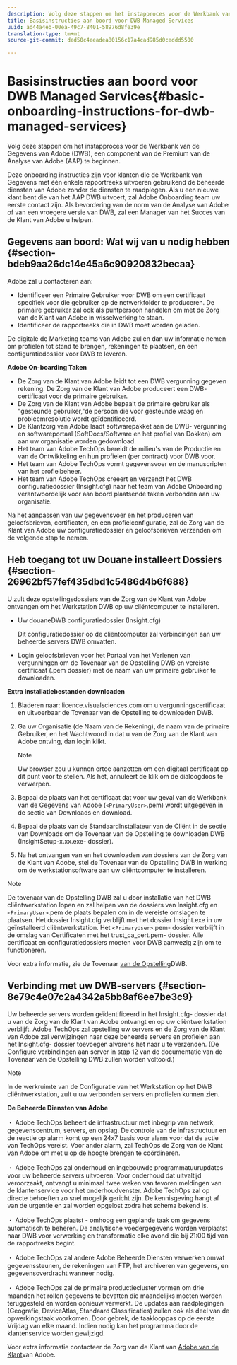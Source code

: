 ```yaml
---
description: Volg deze stappen om het instapproces voor de Werkbank van de Gegevens van Adobe (DWB), een component van de Premium van de Analyse van Adobe (AAP) te beginnen.
title: Basisinstructies aan boord voor DWB Managed Services
uuid: ad44a4eb-00ea-49c7-8401-58976d8fe39e
translation-type: tm+mt
source-git-commit: ded50c4eeadea80156c17a4cad985d0ceddd5500

---
```



# Basisinstructies aan boord voor DWB Managed Services{#basic-onboarding-instructions-for-dwb-managed-services}

Volg deze stappen om het instapproces voor de Werkbank van de Gegevens van Adobe (DWB), een component van de Premium van de Analyse van Adobe (AAP) te beginnen.

Deze onboarding instructies zijn voor klanten die de Werkbank van Gegevens met één enkele rapportreeks uitvoeren gebruikend de beheerde diensten van Adobe zonder de diensten te raadplegen. Als u een nieuwe klant bent die van het AAP DWB uitvoert, zal Adobe Onboarding team uw eerste contact zijn. Als bevordering van de norm van de Analyse van Adobe of van een vroegere versie van DWB, zal een Manager van het Succes van de Klant van Adobe u helpen.

## Gegevens aan boord: Wat wij van u nodig hebben {#section-bdeb9aa26dc14e45a6c90920832becaa}

Adobe zal u contacteren aan:

* Identificeer een Primaire Gebruiker voor DWB om een certificaat specifiek voor die gebruiker op de netwerkfolder te produceren. De primaire gebruiker zal ook als puntpersoon handelen om met de Zorg van de Klant van Adobe in wisselwerking te staan.
* Identificeer de rapportreeks die in DWB moet worden geladen.

De digitale de Marketing teams van Adobe zullen dan uw informatie nemen om profielen tot stand te brengen, rekeningen te plaatsen, en een configuratiedossier voor DWB te leveren.

**Adobe On-boarding Taken**

* De Zorg van de Klant van Adobe leidt tot een DWB vergunning gegeven rekening. De Zorg van de Klant van Adobe produceert een DWB- certificaat voor de primaire gebruiker.
* De Zorg van de Klant van Adobe bepaalt de primaire gebruiker als &quot;gesteunde gebruiker,&quot;de persoon die voor gesteunde vraag en probleemresolutie wordt geïdentificeerd.
* De Klantzorg van Adobe laadt softwarepakket aan de DWB- vergunning en softwareportaal (SoftDocs/Software en het profiel van Dokken) om aan uw organisatie worden gedownload.
* Het team van Adobe TechOps bereidt de milieu&#39;s van de Productie en van de Ontwikkeling en hun profielen (per contract) voor DWB voor.
* Het team van Adobe TechOps vormt gegevensvoer en de manuscripten van het profielbeheer.
* Het team van Adobe TechOps creeert en verzendt het DWB configuratiedossier (Insight.cfg) naar het team van Adobe Onboarding verantwoordelijk voor aan boord plaatsende taken verbonden aan uw organisatie.

Na het aanpassen van uw gegevensvoer en het produceren van geloofsbrieven, certificaten, en een profielconfiguratie, zal de Zorg van de Klant van Adobe uw configuratiedossier en geloofsbrieven verzenden om de volgende stap te nemen.

## Heb toegang tot uw Douane installeert Dossiers {#section-26962bf57fef435dbd1c5486d4b6f688}

U zult deze opstellingsdossiers van de Zorg van de Klant van Adobe ontvangen om het Werkstation DWB op uw cliëntcomputer te installeren.

* Uw douaneDWB configuratiedossier (Insight.cfg)

   Dit configuratiedossier op de cliëntcomputer zal verbindingen aan uw beheerde servers DWB omvatten.

* Login geloofsbrieven voor het Portaal van het Verlenen van vergunningen om de Tovenaar van de Opstelling DWB en vereiste certificaat (.pem dossier) met de naam van uw primaire gebruiker te downloaden.

**Extra installatiebestanden downloaden**

1. Bladeren naar: licence.visualsciences.com om u vergunningscertificaat en uitvoerbaar de Tovenaar van de Opstelling te downloaden DWB.
1. Ga uw Organisatie (de Naam van de Rekening), de naam van de primaire Gebruiker, en het Wachtwoord in dat u van de Zorg van de Klant van Adobe ontving, dan login klikt.

   >[!NOTE]
   >
   >Uw browser zou u kunnen ertoe aanzetten om een digitaal certificaat op dit punt voor te stellen. Als het, annuleert de klik om de dialoogdoos te verwerpen.

1. Bepaal de plaats van het certificaat dat voor uw geval van de Werkbank van de Gegevens van Adobe (`<PrimaryUser>`.pem) wordt uitgegeven in de sectie van Downloads en download.
1. Bepaal de plaats van de StandaardInstallateur van de Cliënt in de sectie van Downloads om de Tovenaar van de Opstelling te downloaden DWB (InsightSetup-x.xx.exe- dossier).
1. Na het ontvangen van en het downloaden van dossiers van de Zorg van de Klant van Adobe, stel de Tovenaar van de Opstelling DWB in werking om de werkstationsoftware aan uw cliëntcomputer te installeren.

>[!NOTE]
De tovenaar van de Opstelling DWB zal u door installatie van het DWB cliëntwerkstation lopen en zal helpen van de dossiers van Insight.cfg en `<PrimaryUser>`.pem de plaats bepalen om in de vereiste omslagen te plaatsen. Het dossier Insight.cfg verblijft met het dossier Insight.exe in uw geïnstalleerd cliëntwerkstation. Het `<PrimaryUser>`.pem- dossier verblijft in de omslag van Certificaten met het trust_ca_cert.pem- dossier. Alle certificaat en configuratiedossiers moeten voor DWB aanwezig zijn om te functioneren.

Voor extra informatie, zie de Tovenaar [van de Opstelling](https://docs.adobe.com/content/help/en/data-workbench/using/install/workstation-setup/install-setup.html)DWB.

## Verbinding met uw DWB-servers {#section-8e79c4e07c2a4342a5bb8af6ee7be3c9}

Uw beheerde servers worden geïdentificeerd in het Insight.cfg- dossier dat u van de Zorg van de Klant van Adobe ontvangt en op uw cliëntwerkstation verblijft. Adobe TechOps zal opstelling uw servers en de Zorg van de Klant van Adobe zal verwijzingen naar deze beheerde servers en profielen aan het Insight.cfg- dossier toevoegen alvorens het naar u te verzenden. (De Configure verbindingen aan server in stap 12 van de documentatie van de Tovenaar van de Opstelling DWB zullen worden voltooid.)

>[!NOTE]
In de werkruimte van de Configuratie van het Werkstation op het DWB cliëntwerkstation, zult u uw verbonden servers en profielen kunnen zien.

**De Beheerde Diensten van Adobe**

・ Adobe TechOps beheert de infrastructuur met inbegrip van netwerk, gegevenscentrum, servers, en opslag. De controle van de infrastructuur en de reactie op alarm komt op een 24x7 basis voor alarm voor dat de actie van TechOps vereist. Voor ander alarm, zal TechOps de Zorg van de Klant van Adobe om met u op de hoogte brengen te coördineren.

・ Adobe TechOps zal onderhoud en ingebouwde programmatuurupdates voor uw beheerde servers uitvoeren. Voor onderhoud dat uitvaltijd veroorzaakt, ontvangt u minimaal twee weken van tevoren meldingen van de klantenservice voor het onderhoudvenster. Adobe TechOps zal op directe behoeften zo snel mogelijk gericht zijn. De kennisgeving hangt af van de urgentie en zal worden opgelost zodra het schema bekend is.

・ Adobe TechOps plaatst - omhoog een geplande taak om gegevens automatisch te beheren. De analytische voedergegevens worden verplaatst naar DWB voor verwerking en transformatie elke avond die bij 21:00 tijd van de rapportreeks begint.

・ Adobe TechOps zal andere Adobe Beheerde Diensten verwerken omvat gegevenssteunen, de rekeningen van FTP, het archiveren van gegevens, en gegevensoverdracht wanneer nodig.

・ Adobe TechOps zal de primaire productiecluster vormen om drie maanden het rollen gegevens te bevatten die maandelijks moeten worden teruggesteld en worden opnieuw verwerkt. De updates aan raadplegingen (Geografie, DeviceAtlas, Standaard Classificaties) zullen ook als deel van de opwerkingstaak voorkomen. Door gebrek, de taaklooppas op de eerste Vrijdag van elke maand. Indien nodig kan het programma door de klantenservice worden gewijzigd.

Voor extra informatie contacteer de Zorg van de Klant van [Adobe van de Klant](https://helpx.adobe.com/support/programs/enterprise-support-terms.html)van Adobe.
